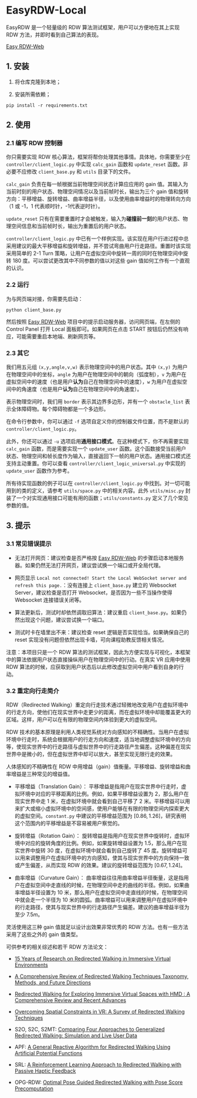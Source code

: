 # EasyRDW-Local

EasyRDW 是一个轻量级的 RDW 算法测试框架，用户可以方便地在其上实现 RDW 方法，并即时看到自己算法的表现。

[Easy RDW-Web](https://github.com/MoonstoneF/EasyRDW-Web)

## 1. 安装
1. 将仓库克隆到本地；

2. 安装所需依赖；

```
pip install -r requirements.txt
```

## 2. 使用

### 2.1 编写 RDW 控制器

你只需要实现 RDW 核心算法，框架将帮你处理其他事情。具体地，你需要至少在 `controller/client_logic.py` 中实现 `calc_gain` 函数和 `update_reset` 函数。非必要不应修改 `client_base.py` 和 `utils` 目录下的文件。

`calc_gain` 负责在每一帧根据当前物理空间状态计算应应用的 gain 值。其输入为当前时刻的用户状态、物理空间情况以及当前帧时长，输出为三个 gain 值和旋转方向：平移增益、旋转增益、曲率增益半径，以及使用曲率增益时的物理转向方向（1 或 -1，1 代表顺时针，-1代表逆时针）。

`update_reset` 只有在需要重置时才会被触发，输入为**碰撞前一刻**的用户状态、物理空间信息和当前帧时长，输出为重置后的用户状态。

`controller/client_logic.py` 中已有一个样例实现。该实现在用户行进过程中总采用建议的最大平移增益和旋转增益，并不尝试弯曲用户行走路径。重置时该实现采用简单的 2-1 Turn 策略，让用户在虚拟空间中旋转一周的同时在物理空间中旋转 180 度。可以尝试更改其中不同参数的值以对这些 gain 值如何工作有一个直观的认识。

### 2.2 运行

为与网页端对接，你需要先启动：

```
python client_base.py
```

然后按照 [Easy RDW-Web](https://github.com/MoonstoneF/EasyRDW-Web) 项目中的提示启动服务器，访问网页端，在左侧的 Control Panel 打开 Local 面板即可。如果网页在点击 START 按钮后仍然没有响应，可能需要重启本地端、刷新网页等。

### 2.3 其它

我们用五元组 `(x,y,angle,v,w)` 表示物理空间中的用户状态。其中 `(x,y)` 为用户在物理空间中的坐标，`angle` 为用户在物理空间中的朝向（弧度制），`v` 为用户在虚拟空间中的速度（也是用户**认为**自己在物理空间中的速度），`w` 为用户在虚拟空间中的角速度（也是用户**认为**自己在物理空间中的角速度）。

表示物理空间时，我们用 `border` 表示其边界多边形，并有一个 `obstacle_list` 表示全体障碍物。每个障碍物都是一个多边形。

在命令行参数中，你可以通过 `-f` 选项自定义你的控制器文件位置，而不是默认的 `controller/client_logic.py`。

此外，你还可以通过 `-u` 选项启用**通用接口模式**。在这种模式下，你不再需要实现 `calc_gain` 函数，而是需要实现一个 `update_user` 函数。这个函数接受当前用户状态、物理空间和帧长度作为输入，直接返回下一帧的用户状态。通用接口模式还支持主动重置。你可以查看 `controller/client_logic_universal.py` 中实现的 `update_user` 函数作为参考。

所有待实现函数的例子可以在 `controller/client_logic.py` 中找到。对一切可能用到的类的定义，请参考 `utils/space.py` 中的相关内容。此外 `utils/misc.py` 封装了一个对实现通用接口可能有用的函数；`utils/constants.py` 定义了几个常见参数的值。

## 3. 提示

### 3.1 常见错误提示

- 无法打开网页：建议检查是否严格按 [Easy RDW-Web](https://github.com/MoonstoneF/EasyRDW-Web) 的步骤启动本地服务器。如果仍然无法打开网页，建议尝试换一个端口或开全局代理。

- 网页显示 `Local not connected! Start the Local WebSocket server and refresh this page.`：没有连接上 `client_base.py` 建立的 Websocket Server，建议检查是否打开 Websocket，是否因为一些不当操作使得 Websocket 连接错误关闭等。
- 算法更新后，测试时却依然调取旧算法：建议重启 `client_base.py`。如果仍然出现这个问题，建议尝试换一个端口。
- 测试时卡在墙里出不来：建议检查 reset 逻辑是否实现恰当。如果确保自己的 reset 实现没有问题但依然出现卡墙，可向课程助教反馈相关情况。

注意：本项目只是一个 RDW 算法的测试框架，因此为方便实现与可视化，本框架中的算法依据用户状态直接操纵用户在物理空间中的行动。在真实 VR 应用中使用 RDW 算法的时候，应获取到用户状态后以此修改虚拟空间中用户看到自身的行动。

### 3.2 重定向行走简介

RDW（Redirected Walking）重定向行走技术通过轻微地改变用户在虚拟环境中的行走方向，使他们在现实世界中走更少的距离，而在虚拟环境中却能覆盖更大的区域。这样，用户可以在有限的物理空间内体验到更大的虚拟空间。

RDW 技术的基本原理是利用人类视觉系统对方向感知的不精确性。当用户在虚拟环境中行走时，系统会根据用户的行走方向和速度，适当地调整虚拟环境中的方向等，使现实世界中的行走路径与虚拟世界中的行走路径产生偏差。这种偏差在现实世界中是微小的，但在虚拟世界中却可以放大，甚至实现无限行走的效果。

人体感知的不精确性在 RDW 中用增益（gain）值衡量。平移增益、旋转增益和曲率增益是三种常见的增益值。

- 平移增益（Translation Gain）：
平移增益是指用户在现实世界中行走时，虚拟环境中对应的平移距离的比例。例如，如果平移增益设置为 2，那么用户在现实世界中走 1 米，在虚拟环境中就会看到自己平移了 2 米。平移增益可以用来扩大或缩小虚拟环境中的空间感，使用户能够在有限的物理空间内探索更大的虚拟空间。`constant.py` 中建议的平移增益范围为 $[0.86,1.26]$，研究表明这个范围内的平移增益是不容易被用户察觉的。

- 旋转增益（Rotation Gain）：
旋转增益是指用户在现实世界中旋转时，虚拟环境中对应的旋转角度的比例。例如，如果旋转增益设置为 1.5，那么用户在现实世界中旋转 30 度，在虚拟环境中就会看到自己旋转了 45 度。旋转增益可以用来调整用户在虚拟环境中的方向感知，使其与现实世界中的方向保持一致或产生偏差，从而实现 RDW 的效果。建议的旋转增益范围为 $[0.67,1.24]$。

- 曲率增益（Curvature Gain）：
曲率增益往往用曲率增益半径衡量，这是指用户在虚拟空间中走直线的时候，在物理空间中走的曲线的半径。例如，如果曲率增益半径设置为 10 米，那么用户在虚拟空间中走直线的时候，在物理空间中就会走一个半径为 10 米的圆弧。曲率增益可以用来调整用户在虚拟环境中的行走路径，使其与现实世界中的行走路径产生偏差。建议的曲率增益半径为至少 $7.5m$。

灵活使用这三种 gain 值就足以设计出效果非常优秀的 RDW 方法。也有一些方法采用了这些之外的 gain 值类型。

可供参考的相关综述和若干 RDW 方法论文：

- [15 Years of Research on Redirected Walking in Immersive Virtual Environments](https://ieeexplore.ieee.org/document/8255772)

- [A Comprehensive Review of Redirected Walking Techniques Taxonomy, Methods, and Future Directions](https://link.springer.com/article/10.1007/s11390-022-2266-7)

- [Redirected Walking for Exploring Immersive Virtual Spaces with HMD : A Comprehensive Review and Recent Advances](https://ieeexplore.ieee.org/document/9785918)

- [Overcoming Spatial Constraints in VR: A Survey of Redirected Walking Techniques](https://link.springer.com/article/10.1007/s11390-024-4585-3)

- S2O, S2C, S2MT: [Comparing Four Approaches to Generalized Redirected Walking: Simulation and Live User Data](https://ieeexplore.ieee.org/document/6479192)

- APF: [A General Reactive Algorithm for Redirected Walking Using Artificial Potential Functions](https://ieeexplore.ieee.org/document/8797983)

- SRL: [A Reinforcement Learning Approach to Redirected Walking with Passive Haptic Feedback](https://ieeexplore.ieee.org/document/9583811)
- OPG-RDW: [Optimal Pose Guided Redirected Walking with Pose Score Precomputation](https://ieeexplore.ieee.org/document/9756797)
